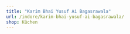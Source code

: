 ```yaml
---
title: "Karim Bhai Yusuf Ai Bagasrawala"
url: /indore/karim-bhai-yusuf-ai-bagasrawala/
shop: Küchen
---
```

